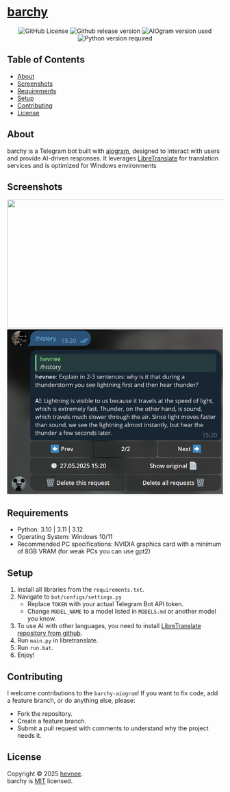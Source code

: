 # [barchy](https://t.me/barchy_bot)

<p align="center">
    <img alt="GitHub License" src="https://img.shields.io/github/license/hevnee/barchy-aiogram?style=flat-square">
    <img alt="Github release version" src="https://img.shields.io/badge/version-v1.2.0-blue?style=flat-square">
    <img alt="AIOgram version used" src="https://img.shields.io/badge/aiogram-v3.20.0.post0-blue?style=flat-square">
    <img alt="Python version required" src="https://img.shields.io/badge/python-3.10%20%7C%203.11%20%7C%203.12-blue?style=flat-square">
</p>

## Table of Contents

* [About](#about)
* [Screenshots](#screenshots)
* [Requirements](#requirements)
* [Setup](#setup)
* [Contributing](#contributing)
* [License](#license)

## About

barchy is a Telegram bot built with [aiogram](https://github.com/aiogram/aiogram/), designed to interact with users and provide AI-driven responses. It leverages [LibreTranslate](https://libretranslate.com/) for translation services and is optimized for Windows environments

## Screenshots

<img src="docs/readme/readme-gif-image.gif" width="533" height="300" alt=""/>

<img src="docs/readme/readme-image.png" width="533" alt=""/>

## Requirements

* Python: 3.10 | 3.11 | 3.12
* Operating System: Windows 10/11
* Recommended PC specifications: NVIDIA graphics card with a minimum of 8GB VRAM (for weak PCs you can use gpt2)

## Setup

1. Install all libraries from the `requirements.txt`.
2. Navigate to `bot/configs/settings.py`
    * Replace `TOKEN` with your actual Telegram Bot API token.
    * Change `MODEL_NAME` to a model listed in `MODELS.md` or another model you know.
3. To use AI with other languages, you need to install [LibreTranslate repository from github](https://github.com/LibreTranslate/LibreTranslate/).
4. Run `main.py` in libretranslate.
5. Run `run.bat`.
6. Enjoy!

## Contributing

I welcome contributions to the `barchy-aiogram`! If you want to fix code, add a feature branch, or do anything else, please:
* Fork the repository.
* Create a feature branch.
* Submit a pull request with comments to understand why the project needs it.

## License

Copyright © 2025 [hevnee](https://github.com/hevnee). <br/>
barchy is [MIT](https://choosealicense.com/licenses/mit/) licensed.